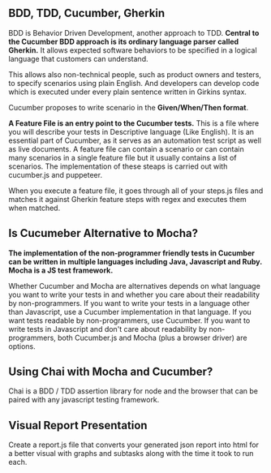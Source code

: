 ## BDD, TDD, Cucumber, Gherkin

BDD is Behavior Driven Development, another approach to TDD.
**Central to the Cucumber BDD approach is its ordinary language parser called Gherkin.** It allows expected software behaviors to be specified in a logical language that customers can understand.

This allows also non-technical people, such as product owners and testers, to specify scenarios using plain English.
And developers can develop code which is executed under every plain sentence written in Girkins syntax.

Cucumber proposes to write scenario in the **Given/When/Then format**.

**A Feature File is an entry point to the Cucumber tests.** This is a file where you will describe your tests in Descriptive language (Like English). It is an essential part of Cucumber, as it serves as an automation test script as well as live documents. A feature file can contain a scenario or can contain many scenarios in a single feature file but it usually contains a list of scenarios. The implementation of these steaps is carried out with cucumber.js and puppeteer.

When you execute a feature file, it goes through all of your steps.js files and matches it against Gherkin feature steps with regex and executes them when matched.

## Is Cucumeber Alternative to Mocha?

**The implementation of the non-programmer friendly tests in Cucumber can be written in multiple languages including Java, Javascript and Ruby. Mocha is a JS test framework.**

Whether Cucumber and Mocha are alternatives depends on what language you want to write your tests in and whether you care about their readability by non-programmers. If you want to write your tests in a language other than Javascript, use a Cucumber implementation in that language. If you want tests readable by non-programmers, use Cucumber. If you want to write tests in Javascript and don't care about readability by non-programmers, both Cucumber.js and Mocha (plus a browser driver) are options.

## Using Chai with Mocha and Cucumber?

Chai is a BDD / TDD assertion library for node and the browser that can be paired with any javascript testing framework.

## Visual Report Presentation

Create a report.js file that converts your generated json report into html for a better visual with graphs and subtasks along with the time it took to run each.
